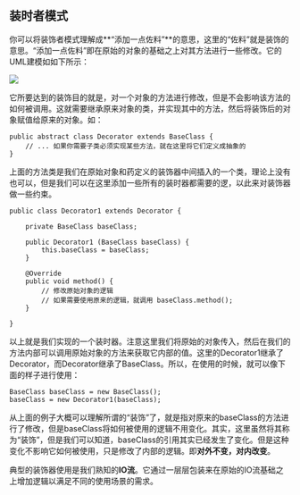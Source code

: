 ## 装时者模式

你可以将装饰者模式理解成**“添加一点佐料”**的意思，这里的“佐料”就是装饰的意思。“添加一点佐料”即在原始的对象的基础之上对其方法进行一些修改。它的UML建模如如下所示：

![](https://ss3.bdstatic.com/70cFv8Sh_Q1YnxGkpoWK1HF6hhy/it/u=2774391408,3578926483&fm=27&gp=0.jpg)

它所要达到的装饰目的就是，对一个对象的方法进行修改，但是不会影响该方法的如何被调用。这就需要继承原来对象的类，并实现其中的方法，然后将装饰后的对象赋值给原来的对象。如：

    public abstract class Decorator extends BaseClass {
        // ... 如果你需要子类必须实现某些方法，就在这里将它们定义成抽象的
    }

上面的方法类是我们在原始对象和药定义的装饰器中间插入的一个类，理论上没有也可以，但是我们可以在这里添加一些所有的装时器都需要的逻，以此来对装饰器做一些约束。

    public class Decorator1 extends Decorator {

        private BaseClass baseClass;

        public Decorator1 (BaseClass baseClass) {
            this.baseClass = baseClass;
        }

        @Override
        public void method() {
            // 修改原始对象的逻辑
            // 如果需要使用原来的逻辑，就调用 baseClass.method();
        }

    }

以上就是我们实现的一个装时器。注意这里我们将原始的对象传入，然后在我们的方法内部可以调用原始对象的方法来获取它内部的值。这里的Decorator1继承了Decorator，而Decorator继承了BaseClass。所以，在使用的时候，就可以像下面的样子进行使用：

    BaseClass baseClass = new BaseClass();
    baseClass = new Decorator1(baseClass);

从上面的例子大概可以理解所谓的“装饰”了，就是指对原来的baseClass的方法进行了修改，但是baseClass将如何被使用的逻辑不用变化。其实，这里虽然将其称为“装饰”，但是我们可以知道，baseClass的引用其实已经发生了变化。但是这种变化不影响它如何被使用，只是修改了内部的逻辑。即**对外不变，对内改变**。

典型的装饰器使用是我们熟知的**IO流**。它通过一层层包装来在原始的IO流基础之上增加逻辑以满足不同的使用场景的需求。
    















